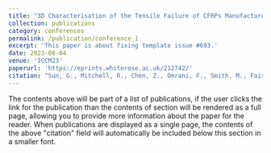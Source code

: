 ```yaml
---
title: "3D Characterisation of the Tensile Failure of CFRPs Manufactured Through Tailored Fibre Placement"
collection: publications
category: conferences
permalink: /publication/conference_1
excerpt: 'This paper is about fixing template issue #693.'
date: 2023-08-04
venue: 'ICCM23'
paperurl: 'https://eprints.whiterose.ac.uk/212742/'
citation: "Sun, G., Mitchell, R., Chen, Z., Omrani, F., Smith, M., Fairclough, J.P.A. and Pinna, C., 2023, August. 3D characterisation of the tensile failure of CFRPS manufactured through tailored fibre placement. In Proceedings of the 2023 International Conference on Composite Materials. Queen's University Belfast."
---
```


The contents above will be part of a list of publications, if the user clicks the link for the publication than the contents of section will be rendered as a full page, allowing you to provide more information about the paper for the reader. When publications are displayed as a single page, the contents of the above "citation" field will automatically be included below this section in a smaller font.
